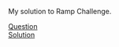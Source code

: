 My solution to Ramp Challenge. 

[Question](https://www.db-fiddle.com/f/fufVxMKne1xMNHCbFoANMo/0)  
[Solution](./solution.sql)

